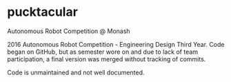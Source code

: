 # pucktacular
Autonomous Robot Competition @ Monash

2016 Autonomous Robot Competition - Engineering Design Third Year.
Code began on GitHub, but as semester wore on and due to lack of team participation,
a final version was merged without tracking of commits.

Code is unmaintained and not well documented.
